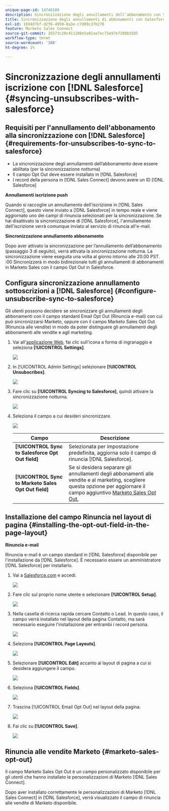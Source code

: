 ```yaml
---
unique-page-id: 14746188
description: Sincronizzazione degli annullamenti dell’abbonamento con Salesforce - Documentazione di Marketo - Documentazione del prodotto
title: Sincronizzazione degli annullamenti di abbonamenti con Salesforce
exl-id: 1694d7bf-d2f6-4950-8a3e-c7d89c37b276
feature: Marketo Sales Connect
source-git-commit: 26573c20c411208e5a01aa7ec73a97e7208b35d5
workflow-type: tm+mt
source-wordcount: '388'
ht-degree: 1%

---
```


# Sincronizzazione degli annullamenti iscrizione con [!DNL Salesforce] {#syncing-unsubscribes-with-salesforce}

## Requisiti per l&#39;annullamento dell&#39;abbonamento alla sincronizzazione con [!DNL Salesforce] {#requirements-for-unsubscribes-to-sync-to-salesforce}

* La sincronizzazione degli annullamenti dell’abbonamento deve essere abilitata (per la sincronizzazione notturna)
* Il campo Opt Out deve essere installato in [!DNL Salesforce]
* I record della persona in [!DNL Sales Connect] devono avere un ID [!DNL Salesforce]

**Annullamenti iscrizione push**

Quando si raccoglie un annullamento dell&#39;iscrizione in [!DNL Sales Connect], questo viene inviato a [!DNL Salesforce] in tempo reale e viene aggiornato uno dei campi di rinuncia selezionati per la sincronizzazione. Se hai disattivato la sincronizzazione di [!DNL Salesforce], l&#39;annullamento dell&#39;iscrizione verrà comunque inviato al servizio di rinuncia all&#39;e-mail.

**Sincronizzazione annullamento abbonamento**

Dopo aver attivato la sincronizzazione per l’annullamento dell’abbonamento (passaggio 3 di seguito), verrà attivata la sincronizzazione notturna. La sincronizzazione viene eseguita una volta al giorno intorno alle 20.00 PST. :00 Sincronizzerà in modo bidirezionale tutti gli annullamenti di abbonamenti in Marketo Sales con il campo Opt Out in Salesforce.

## Configura sincronizzazione annullamento sottoscrizioni a [!DNL Salesforce] {#configure-unsubscribe-sync-to-salesforce}

Gli utenti possono decidere se sincronizzare gli annullamenti degli abbonamenti con il campo standard Email Opt Out (Rinuncia e-mail) con cui può sincronizzarsi Marketo, oppure con il campo Marketo Sales Opt Out (Rinuncia alle vendite) in modo da poter distinguere gli annullamenti degli abbonamenti alle vendite e agli marketing.

1. Vai all&#39;[applicazione Web](https://toutapp.com/login), fai clic sull&#39;icona a forma di ingranaggio e seleziona **[!UICONTROL Settings]**.

   ![](assets/one-1.png)

1. In [!UICONTROL Admin Settings] selezionare **[!UICONTROL Unsubscribes]**.

   ![](assets/two-2.png)

1. Fare clic su **[!UICONTROL Syncing to Salesforce]**, quindi attivare la sincronizzazione notturna.

   ![](assets/three-2.png)

1. Seleziona il campo a cui desideri sincronizzare.

   ![](assets/4.png)

   | Campo | Descrizione |
   |---|---|
   | **[!UICONTROL Sync to Salesforce Opt Out field]** | Selezionata per impostazione predefinita, aggiorna solo il campo di rinuncia [!DNL Salesforce]. |
   | **[!UICONTROL Sync to Marketo Sales Opt Out field]** | Se si desidera separare gli annullamenti degli abbonamenti alle vendite e al marketing, scegliere questa opzione per aggiornare il campo aggiuntivo [Marketo Sales Opt Out.](#msoo) |

## Installazione del campo Rinuncia nel layout di pagina {#installing-the-opt-out-field-in-the-page-layout}

**Rinuncia e-mail**

Rinuncia e-mail è un campo standard in [!DNL Salesforce] disponibile per l&#39;installazione da [!DNL Salesforce]. È necessario essere un amministratore [!DNL Salesforce] per installarlo.

1. Vai a [Salesforce.com](https://salesforce.com) e accedi.

   ![](assets/five-1.png)

1. Fare clic sul proprio nome utente e selezionare **[!UICONTROL Setup]**.

   ![](assets/six-1.png)

1. Nella casella di ricerca rapida cercare Contatto o Lead. In questo caso, il campo verrà installato nel layout della pagina Contatto, ma sarà necessario eseguire l&#39;installazione per entrambi i record persona.

   ![](assets/seven-1.png)

1. Seleziona **[!UICONTROL Page Layouts]**.

   ![](assets/eight-1.png)

1. Selezionare **[!UICONTROL Edit]** accanto al layout di pagina a cui si desidera aggiungere il campo.

   ![](assets/nine.png)

1. Seleziona **[!UICONTROL Fields]**.

   ![](assets/ten.png)

1. Trascina [!UICONTROL Email Opt Out] nel layout della pagina.

   ![](assets/11.png)

1. Fai clic su **[!UICONTROL Save]**.

   ![](assets/twelve.png)

## Rinuncia alle vendite Marketo {#marketo-sales-opt-out}

Il campo Marketo Sales Opt Out è un campo personalizzato disponibile per gli utenti che hanno installato le personalizzazioni di Marketo [!DNL Sales Connect].

Dopo aver installato correttamente le personalizzazioni di Marketo [!DNL Sales Connect] in [!DNL Salesforce], verrà visualizzato il campo di rinuncia alle vendite di Marketo disponibile.
